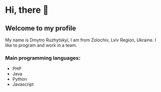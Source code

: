 # Hi, there 👋

## Welcome to my profile 

 My name is Dmytro Ruzhytskyi, I am from Zolochiv, Lviv Region, Ukraine. I like to program and work in a team.
 
 ### Main programming languages:
 
 - PHP
 - Java
 - Python
 - Javascript
